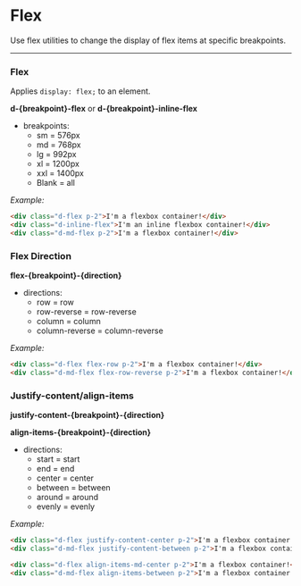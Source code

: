 # Flex

Use flex utilities to change the display of flex items at specific breakpoints.

---

### Flex

Applies `display: flex;` to an element.

**d-{breakpoint}-flex** or **d-{breakpoint}-inline-flex**

- breakpoints:
    - sm = 576px
    - md = 768px
    - lg = 992px
    - xl = 1200px
    - xxl = 1400px
    - Blank = all

*Example:*

```html
<div class="d-flex p-2">I'm a flexbox container!</div>
<div class="d-inline-flex">I'm an inline flexbox container!</div>
<div class="d-md-flex p-2">I'm a flexbox container!</div>
```

### Flex Direction

**flex-{breakpoint}-{direction}**

- directions:
    - row = row
    - row-reverse = row-reverse
    - column = column
    - column-reverse = column-reverse

*Example:*

```html
<div class="d-flex flex-row p-2">I'm a flexbox container!</div>
<div class="d-md-flex flex-row-reverse p-2">I'm a flexbox container!</div>
```

### Justify-content/align-items

**justify-content-{breakpoint}-{direction}**

**align-items-{breakpoint}-{direction}**

- directions:
    - start = start
    - end = end
    - center = center
    - between = between
    - around = around
    - evenly = evenly

*Example:*

```html
<div class="d-flex justify-content-center p-2">I'm a flexbox container!</div>
<div class="d-md-flex justify-content-between p-2">I'm a flexbox container!</div>
```

```html
<div class="d-flex align-items-md-center p-2">I'm a flexbox container!</div>
<div class="d-md-flex align-items-between p-2">I'm a flexbox container!</div>
```